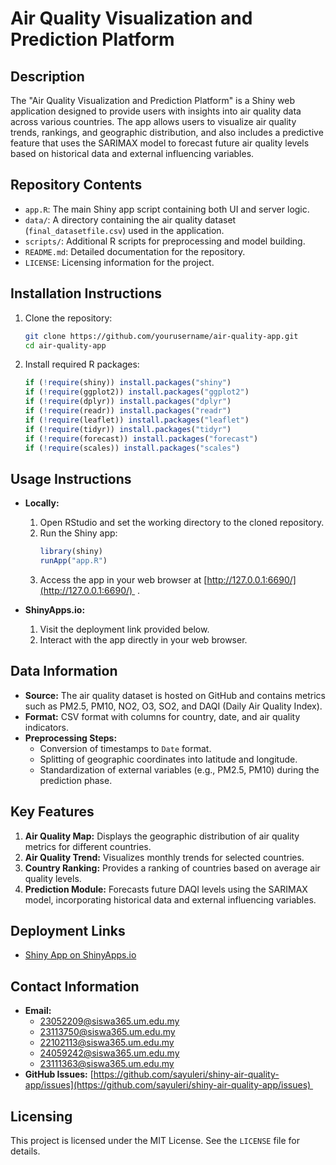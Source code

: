 # Air Quality Visualization and Prediction Platform

## Description

The "Air Quality Visualization and Prediction Platform" is a Shiny web application designed to provide users with insights into air quality data across various countries. The app allows users to visualize air quality trends, rankings, and geographic distribution, and also includes a predictive feature that uses the SARIMAX model to forecast future air quality levels based on historical data and external influencing variables.

## Repository Contents

- `app.R`: The main Shiny app script containing both UI and server logic.
- `data/`: A directory containing the air quality dataset (`final_datasetfile.csv`) used in the application.
- `scripts/`: Additional R scripts for preprocessing and model building.
- `README.md`: Detailed documentation for the repository.
- `LICENSE`: Licensing information for the project.

## Installation Instructions

1. Clone the repository:
   ```bash
   git clone https://github.com/yourusername/air-quality-app.git
   cd air-quality-app
   ```
2. Install required R packages:
   ```R
   if (!require(shiny)) install.packages("shiny")
   if (!require(ggplot2)) install.packages("ggplot2")
   if (!require(dplyr)) install.packages("dplyr")
   if (!require(readr)) install.packages("readr")
   if (!require(leaflet)) install.packages("leaflet")
   if (!require(tidyr)) install.packages("tidyr")
   if (!require(forecast)) install.packages("forecast")
   if (!require(scales)) install.packages("scales")
   ```

## Usage Instructions

- **Locally:**

  1. Open RStudio and set the working directory to the cloned repository.
  2. Run the Shiny app:
     ```R
     library(shiny)
     runApp("app.R")
     ```
  3. Access the app in your web browser at [http://127.0.0.1:6690/](http://127.0.0.1:6690/)  . &#x20;

- **ShinyApps.io:**

  1. Visit the deployment link provided below.
  2. Interact with the app directly in your web browser.

## Data Information

- **Source:** The air quality dataset is hosted on GitHub and contains metrics such as PM2.5, PM10, NO2, O3, SO2, and DAQI (Daily Air Quality Index).
- **Format:** CSV format with columns for country, date, and air quality indicators.
- **Preprocessing Steps:**
  - Conversion of timestamps to `Date` format.
  - Splitting of geographic coordinates into latitude and longitude.
  - Standardization of external variables (e.g., PM2.5, PM10) during the prediction phase.

## Key Features

1. **Air Quality Map:** Displays the geographic distribution of air quality metrics for different countries.
2. **Air Quality Trend:** Visualizes monthly trends for selected countries.
3. **Country Ranking:** Provides a ranking of countries based on average air quality levels.
4. **Prediction Module:** Forecasts future DAQI levels using the SARIMAX model, incorporating historical data and external influencing variables.

## Deployment Links

- [Shiny App on ShinyApps.io](https://wqd7001-shiny-asia-air-quality-app.shinyapps.io/shiny-air-quality-app/)   &#x20;

## Contact Information

- **Email:**
  - [23052209@siswa365.um.edu.my](mailto:23052209@siswa365.um.edu.my)
  - [23113750@siswa365.um.edu.my](mailto:23113750@siswa365.um.edu.my)
  - [22102113@siswa365.um.edu.my](mailto:22102113@siswa365.um.edu.my)
  - [24059242@siswa365.um.edu.my](mailto:24059242@siswa365.um.edu.my)
  - [23111363@siswa365.um.edu.my](mailto:23111363@siswa365.um.edu.my)
- **GitHub Issues:** [https://github.com/sayuleri/shiny-air-quality-app/issues](https://github.com/sayuleri/shiny-air-quality-app/issues)   &#x20;

## Licensing

This project is licensed under the MIT License. See the `LICENSE` file for details.

